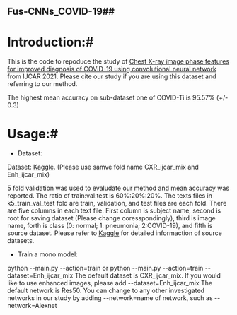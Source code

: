 ## Fus-CNNs_COVID-19##

# Introduction:#

This is the code to repoduce the study of [Chest X-ray image phase features for improved diagnosis of COVID-19 using convolutional neural network](https://link.springer.com/article/10.1007/s11548-020-02305-w#citeas) from IJCAR 2021. Please cite our study if you are using this dataset and referring to our method.

The highest mean accuracy on sub-dataset one of COVID-Ti is 95.57% (+/- 0.3)

# Usage:#

- Dataset:

Dataset: [Kaggle](https://www.kaggle.com/endiqq/largest-covid19-dataset). (Please use samve fold name CXR_ijcar_mix and Enh_ijcar_mix)

5 fold validation was used to evaludate our method and mean accuracy was reported. The ratio of train:val:test is 60%:20%:20%. The texts files in k5_train_val_test fold are train, validation, and test files are each fold. There are five columns in each text file. First column is subject name, second is root for saving dataset (Please change coresspondingly), third is image name, forth is class (0: normal; 1: pneumonia; 2:COVID-19), and fifth is source dataset. Please refer to [Kaggle](https://www.kaggle.com/endiqq/largest-covid19-dataset) for detailed informaction of source datasets.

- Train a mono model:

python --main.py --action=train or python --main.py --action=train --dataset=Enh_ijcar_mix
The default dataset is CXR_ijcar_mix. If you would like to use enhanced images, please add --dataset=Enh_ijcar_mix
The default network is Res50. You can change to any other investigated networks in our study by adding --network=name of network, such as --network=Alexnet
